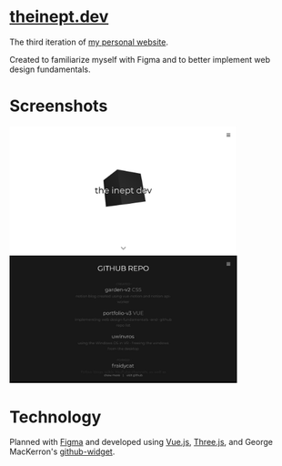 # [theinept.dev](http://theinept.dev)

The third iteration of [my personal website](http://theinept.dev).

Created to familiarize myself with Figma and to better implement web design fundamentals.

# Screenshots

<p float="left">
  <img src="src/assets/screenshots/home.png" width="400">
  <img src="src/assets/screenshots/works.png" width="400">
</p>

# Technology

Planned with [Figma](https://www.figma.com/file/BJ8fg4jZY5PxrvU7xcQT5r/ineptSite) and developed using [Vue.js](https://vuejs.org/), [Three.js](https://threejs.org/), and George MacKerron's [github-widget](https://github.com/jawj/github-widget).